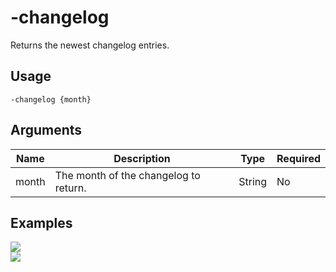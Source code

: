 # -changelog

Returns the newest changelog entries.

## Usage

```
-changelog {month}
```

## Arguments

| Name  | Description                           | Type   | Required |
| ----- | ------------------------------------- | ------ | -------- |
| month | The month of the changelog to return. | String | No       |

## Examples

<img src="https://user-images.githubusercontent.com/111157596/265091944-e7322f42-09cb-4087-9116-50af3eb25a94.png" class="rounded-corners">\
<img src="https://user-images.githubusercontent.com/111157596/265091963-c13cd38e-b668-4774-a424-2c107781b800.png" class="rounded-corners">
